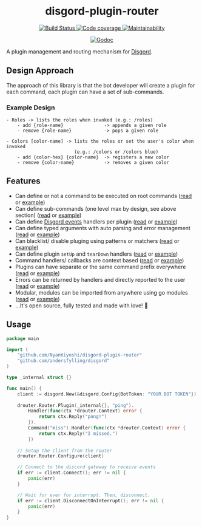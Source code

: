 <div align='center'>
  <h1>disgord-plugin-router</h1>
  <p>
    <a href='https://travis-ci.org/NyanKiyoshi/disgord-plugin-router'>
      <img src='https://travis-ci.org/NyanKiyoshi/disgord-plugin-router.svg?branch=master'
           alt='Build Status' />
    </a>
    <a href='https://codecov.io/gh/NyanKiyoshi/disgord-plugin-router'>
      <img src='https://codecov.io/gh/NyanKiyoshi/disgord-plugin-router/branch/master/graph/badge.svg'
           alt='Code coverage' />
    </a>
    <a href='https://codeclimate.com/github/NyanKiyoshi/disgord-plugin-router/maintainability'>
      <img src='https://api.codeclimate.com/v1/badges/cabe385f12ad3b20d336/maintainability'
           alt='Maintainability' />
    </a>
  </p>
  <p>
    <a href='https://godoc.org/github.com/NyanKiyoshi/disgord-plugin-router'>
      <img src='https://godoc.org/github.com/NyanKiyoshi/disgord-plugin-router?status.svg'
           alt='Godoc' />
    </a>
  </p>
</div>

A plugin management and routing mechanism for
[Disgord](https://github.com/andersfylling/disgord).

## Design Approach
The approach of this library is that the bot developer will create a plugin 
for each command, each plugin can have a set of sub-commands.

### Example Design
```
- Roles -> lists the roles when invoked (e.g.: /roles)
    - add {role-name}               -> appends a given role
    - remove {role-name}            -> pops a given role

- Colors [color-name] -> lists the roles or set the user's color when invoked 
                         (e.g.: /colors or /colors blue)
    - add {color-hex} {color-name}  -> registers a new color
    - remove {color-name}           -> removes a given color
```

## Features
<!-- TODO: update links -->
- Can define or not a command to be executed on root commands
  ([read](#) or [example](#))
- Can define sub-commands (one level max by design, see above section)
  ([read](#) or [example](#))
- Can define [Disgord events](https://godoc.org/github.com/andersfylling/disgord/event) 
  handlers per plugin ([read](#) or [example](#))
- Can define typed arguments with auto parsing and error management ([read](#) or [example](#))
- Can blacklist/ disable pluging using patterns or matchers ([read](#) or [example](#))
- Can define plugin `setUp` and `tearDown` handlers ([read](#) or [example](#))
- Command handlers/ callbacks are context based ([read](#) or [example](#))
- Plugins can have separate or the same command prefix everywhere ([read](#) or [example](#))
- Errors can be returned by handlers and directly reported to the user ([read](#) or [example](#))
- Modular, modules can be imported from anywhere using go modules ([read](#) or [example](#))
- ...It's open source, fully tested and made with love! 🚀

## Usage
```go
package main

import (
	"github.com/NyanKiyoshi/disgord-plugin-router"
	"github.com/andersfylling/disgord"
)

type _internal struct {}

func main() {
	client := disgord.New(&disgord.Config{BotToken: "YOUR BOT TOKEN"})
	
	drouter.Router.Plugin(_internal{}, "ping").
		Handler(func(ctx *drouter.Context) error {
			return ctx.Reply("pong!")
		}).
		Command("miss").Handler(func(ctx *drouter.Context) error {
			return ctx.Reply("I missed.")
		})
	
	// Setup the client from the router
	drouter.Router.Configure(client)

	// Connect to the discord gateway to receive events
	if err := client.Connect(); err != nil {
		panic(err)
	}

	// Wait for ever for interrupt. Then, disconnect.
	if err := client.DisconnectOnInterrupt(); err != nil {
		panic(err)
	}
}
```

